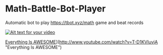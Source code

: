 # Math-Battle-Bot-Player
Automatic bot to play https://tbot.xyz/math game and beat records

[![Alt text for your video](https://img.youtube.com/vi/T-D1KVIuvjA/0.jpg)](http://www.youtube.com/watch?v=T-D1KVIuvjA)


[Everything Is AWESOME](https://img.youtube.com/vi/T-D1KVIuvjA/0.jpg)](http://www.youtube.com/watch?v=T-D1KVIuvjA "Everything Is AWESOME")

